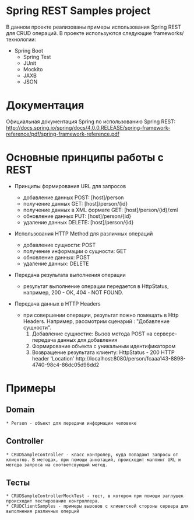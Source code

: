 Spring REST Samples project
=======================
В данном проекте реализованы примеры использования Spring REST для CRUD операций.
В проекте используются следующие frameworks/технологии: 
  - Spring Boot
	- Spring Test
	- JUnit
	- Mockito
	- JAXB
	- JSON

# Документация
Официальная документация Spring по использованию Spring REST:  
http://docs.spring.io/spring/docs/4.0.0.RELEASE/spring-framework-reference/pdf/spring-framework-reference.pdf

# Основные принципы работы с REST
* Принципы формирования URL для запросов
	- добавление данных POST: [host]/person
	- получение данных GET: [host]/person/{id}
	- получение данных в XML формате GET: [host]/person/{id}/xml
	- обновление данных PUT: [host]/person/{id}
	- удаление данных DELETE: [host]/person/{id}

* Использования HTTP Method для различных операций
	- добавление сущности: POST
	- получение информации о сущности: GET
	- обновление данных: POST
	- удаление данных: DELETE
* Передача результата выполнения операции
	- результат выполнение операции передается в HttpStatus, например, 200 - ОК, 404 - NOT FOUND.
* Передача данных в HTTP Headers
	- при совершении операции, результат пожно помещать в Http Headers. 
	Например, рассмотрим сценарий : "Добавление сущности".
		1. Добавление сущностие: Вызов метода POST на сервере- передача данных для добавления
		2. Формирование объекта с уникальным идентификатором
		3. Возвращение результата клиенту: 
			HttpStatus - 200
			HTTP header 'Location' http://localhost:8080/person/fcaaa143-8898-4740-98c4-86dc05d96dd2
# Примеры

## Domain
	* Person - объект для передачи информации человеке

## Controller
	* CRUDSampleController - класс контролер, куда попадают запросы от клиентов. В методах, при помощи аннотаций, происходит маппинг URL и метода запроса на соответсвующий метод.
	
## Тесты
	* CRUDSampleControllerMockTest - тест, в котором при помощи заглушек происходит тестирование контроллера.
	* CRUDClientSamples - примеры вызовов с клиентской стороны сервера для выполнения различных оперций














